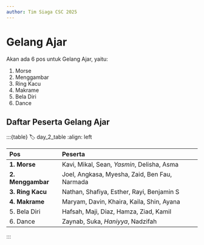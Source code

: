 ```yaml
---
author: Tim Siaga CSC 2025
---
```

# Gelang Ajar
Akan ada 6 pos untuk Gelang Ajar, yaitu:
1. Morse
1. Menggambar
1. Ring Kacu
1. Makrame
1. Bela Diri
1. Dance

## Daftar Peserta Gelang Ajar

:::{table}
:label: day_2_table
:align: left

| Pos | Peserta |
| :-- | :------ |
| **1. Morse** | Kavi, Mikal, Sean, *Yasmin*, Delisha, Asma
| **2. Menggambar** | Joel, Angkasa, Myesha, Zaid, Ben Fau, Narmada
| **3. Ring Kacu** | Nathan, Shafiya, Esther, Rayi, Benjamin S
| **4. Makrame** | Maryam, Davin, Khaira, Kaila, Shin, Ayana
| 5. Bela Diri | Hafsah, Maji, Diaz, Hamza, Ziad, Kamil
| 6. Dance | Zaynab, Suka, *Haniyya*, Nadzifah

:::

